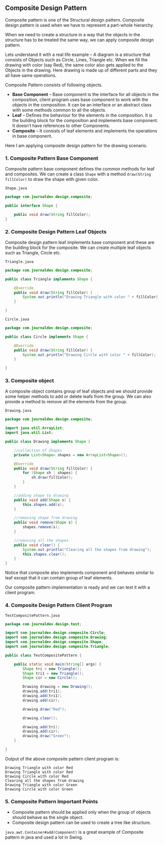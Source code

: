 ## Composite Design Pattern

Composite pattern is one of the Structural design pattern. Composite design pattern is used when we have to represent a
part-whole hierarchy.

When we need to create a structure in a way that the objects in the structure has to be treated the same way, we can
apply composite design pattern.

Lets understand it with a real life example – A diagram is a structure that consists of Objects such as Circle, Lines,
Triangle etc. When we fill the drawing with color (say Red), the same color also gets applied to the Objects in the
drawing. Here drawing is made up of different parts and they all have same operations.

Composite Pattern consists of following objects.

- **Base Component** – Base component is the interface for all objects in the composition, client program uses base
  component to work with the objects in the composition. It can be an interface or an abstract class with some methods
  common to all the objects.
- **Leaf** – Defines the behaviour for the elements in the composition. It is the building block for the composition and
  implements base component. It doesn’t have references to other Components.
- **Composite** – It consists of leaf elements and implements the operations in base component.

Here I am applying composite design pattern for the drawing scenario.

### 1. Composite Pattern Base Component

Composite pattern base component defines the common methods for leaf and composites. We can create a class `Shape` with
a method `draw(String fillColor)` to draw the shape with given color.

`Shape.java`

```java
package com.journaldev.design.composite;

public interface Shape {

    public void draw(String fillColor);
}
```

### 2. Composite Design Pattern Leaf Objects

Composite design pattern leaf implements base component and these are the building block for the composite. We can
create multiple leaf objects such as Triangle, Circle etc.

`Triangle.java`

```java
package com.journaldev.design.composite;

public class Triangle implements Shape {

    @Override
    public void draw(String fillColor) {
        System.out.println("Drawing Triangle with color " + fillColor);
    }

}
```

`Circle.java`

```java
package com.journaldev.design.composite;

public class Circle implements Shape {

    @Override
    public void draw(String fillColor) {
        System.out.println("Drawing Circle with color " + fillColor);
    }

}
```

### 3. Composite object

A composite object contains group of leaf objects and we should provide some helper methods to add or delete leafs from
the group. We can also provide a method to remove all the elements from the group.

`Drawing.java`

```java
package com.journaldev.design.composite;

import java.util.ArrayList;
import java.util.List;

public class Drawing implements Shape {

    //collection of Shapes
    private List<Shape> shapes = new ArrayList<Shape>();

    @Override
    public void draw(String fillColor) {
        for (Shape sh : shapes) {
            sh.draw(fillColor);
        }
    }

    //adding shape to drawing
    public void add(Shape s) {
        this.shapes.add(s);
    }

    //removing shape from drawing
    public void remove(Shape s) {
        shapes.remove(s);
    }

    //removing all the shapes
    public void clear() {
        System.out.println("Clearing all the shapes from drawing");
        this.shapes.clear();
    }
}
```

Notice that composite also implements component and behaves similar to leaf except that it can contain group of leaf
elements.

Our composite pattern implementation is ready and we can test it with a client program.

### 4. Composite Design Pattern Client Program

`TestCompositePattern.java`

```java
package com.journaldev.design.test;

import com.journaldev.design.composite.Circle;
import com.journaldev.design.composite.Drawing;
import com.journaldev.design.composite.Shape;
import com.journaldev.design.composite.Triangle;

public class TestCompositePattern {

    public static void main(String[] args) {
        Shape tri = new Triangle();
        Shape tri1 = new Triangle();
        Shape cir = new Circle();

        Drawing drawing = new Drawing();
        drawing.add(tri1);
        drawing.add(tri1);
        drawing.add(cir);

        drawing.draw("Red");

        drawing.clear();

        drawing.add(tri);
        drawing.add(cir);
        drawing.draw("Green");
    }

}
```

Output of the above composite pattern client program is:

```
Drawing Triangle with color Red
Drawing Triangle with color Red
Drawing Circle with color Red
Clearing all the shapes from drawing
Drawing Triangle with color Green
Drawing Circle with color Green
```

### 5. Composite Pattern Important Points

- Composite pattern should be applied only when the group of objects should behave as the single object.
- Composite design pattern can be used to create a tree like structure.

`java.awt.Container#add(Component)` is a great example of Composite pattern in java and used a lot in Swing.